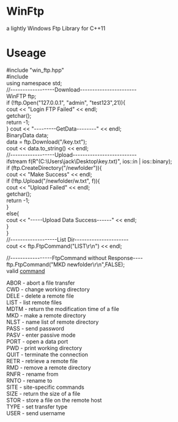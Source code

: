 # WinFtp
a lightly Windows Ftp Library for C++11

# Useage  
#include "win_ftp.hpp"  
#include <iostream>  
using	namespace std;  
//------------------Download-----------------------  
WinFTP	ftp;  
if (!ftp.Open("127.0.0.1", "admin", "test123",21)){  
  cout << "Login FTP Failed" << endl;  
  getchar();  
  return -1;  
}
cout << "---------GetData--------" << endl;  
BinaryData	data;  
data = ftp.Download("/key.txt");  
cout << data.to_string() << endl;  
//------------------Upload--------------------------  
ifstream	f(R"(C:\Users\jack\Desktop\key.txt)", ios::in | ios::binary);  
if (ftp.CreateDirectory("/newfolder")){  
  cout << "Make Success" << endl;  
  if (!ftp.Upload("/newfolder/w.txt", f)){  
    cout << "Upload Failed" << endl;  
    getchar();  
    return -1;  
  }  
  else{  
    cout << "-----Upload Data Success------" << endl;  
  }  
}  
//-------------------List Dir----------------------  
cout << ftp.FtpCommand("LIST\r\n") << endl;  

//-----------------FtpCommand without Response----  
ftp.FtpCommand("MKD newfolder\r\n",FALSE);  
valid [command](http://www.nsftools.com/tips/RawFTP.htm#LIST)  

ABOR - abort a file transfer  
CWD - change working directory  
DELE - delete a remote file  
LIST - list remote files  
MDTM - return the modification time of a file  
MKD - make a remote directory  
NLST - name list of remote directory  
PASS - send password  
PASV - enter passive mode  
PORT - open a data port  
PWD - print working directory  
QUIT - terminate the connection  
RETR - retrieve a remote file  
RMD - remove a remote directory  
RNFR - rename from  
RNTO - rename to  
SITE - site-specific commands  
SIZE - return the size of a file  
STOR - store a file on the remote host  
TYPE - set transfer type  
USER - send username   
